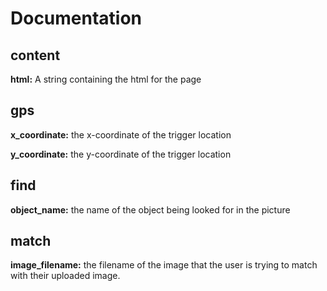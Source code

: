 # Documentation

content
-------
**html:** A string containing the html for the page

gps
---
**x_coordinate:** the x-coordinate of the trigger location

**y_coordinate:** the y-coordinate of the trigger location

find
----
**object_name:** the name of the object being looked for in the picture

match
-----
**image_filename:** the filename of the image that the user is trying to match with their uploaded image.
